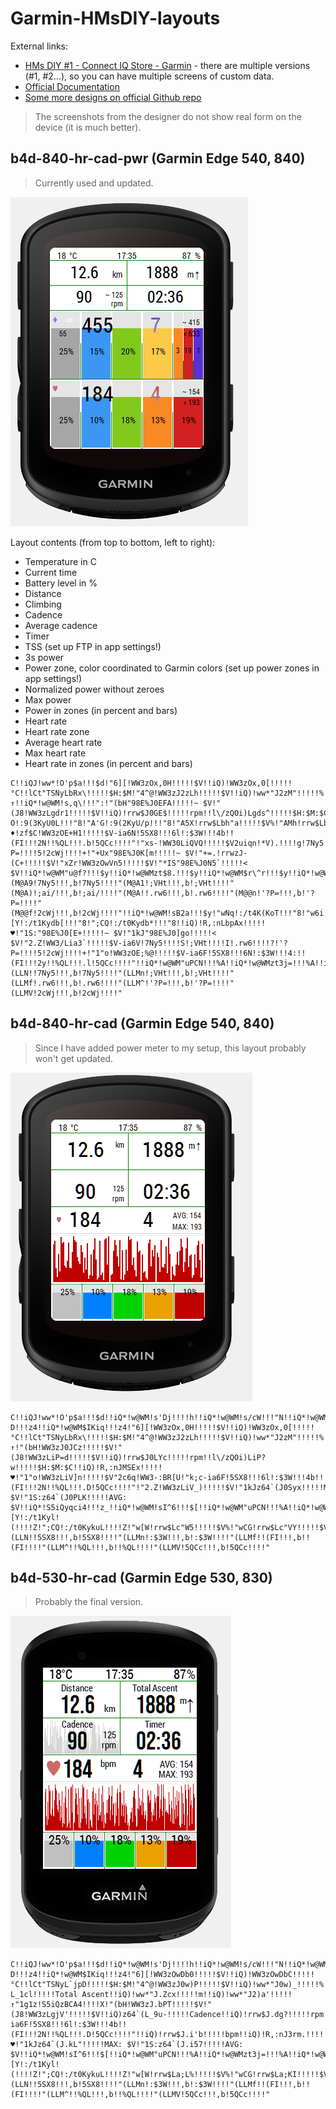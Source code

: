 # Garmin-HMsDIY-layouts



External links:
- [HMs DIY #1 - Connect IQ Store - Garmin](https://apps.garmin.com/en-US/apps/b0346b71-bf01-4070-96d6-3de66dcc8233) - there are multiple versions (#1, #2...), so you can have multiple screens of custom data.
- [Official Documentation](http://public.stattegg.info/HMs_DIY_GUIDANCE.pdf)
- [Some more designs on official Github repo](https://github.com/hundsmiachn/Garmin_HMsDIY)



> The screenshots from the designer do not show real form on the device (it is much better).


## b4d-840-hr-cad-pwr (Garmin Edge 540, 840)

> Currently used and updated.

![b4d-840-hr-cad-pwr](img/b4d-840-hr-cad-pwr.png)


Layout contents (from top to bottom, left to right):
- Temperature in C
- Current time
- Battery level in %
- Distance
- Climbing
- Cadence
- Average cadence
- Timer
- TSS (set up FTP in app settings!)
- 3s power
- Power zone, color coordinated to Garmin colors (set up power zones in app settings!)
- Normalized power without zeroes
- Max power
- Power in zones (in percent and bars)
- Heart rate
- Heart rate zone
- Average heart rate
- Max heart rate
- Heart rate in zones (in percent and bars)

```
C!!iQJ!ww*!O'p$a!!!$d!"6][!WW3zOx,0H!!!!!$V!!iQ)!WW3zOx,0[!!!!!°C!!lCt"TSNyLbRx\!!!!!$H:$M!"4^@!WW3zJ2zLh!!!!!$V!!iQ)!ww*"J2zM"!!!!!%!!iQ*!w@WM!s'8f!!!!g!!iQ*!w@WM$IKiq!!!"b!""dL!WW3zMI@WA!!!!!$V!!iQ)!WW3zJ2'`s!!!!!km!".H4!WW3zLg_Fg!!!!!$V!!iQ)!ww*"J2'b:!!!!!m!!iQ)!ww*"J2'bD!!!!!↑!!iQ*!w@WM!s,q\!!!":!"(bH"98E%J0EFA!!!!!~ $V!"(J8!WW3zLgdr1!!!!!$V!!iQ)!rrw$J0GE$!!!!!rpm!!l\/zQOi)Lgds^!!!!!$H:$M:$C!!iQ*!w@WM!s2UR!!!"b!"Bc"!:9(8JF[+c!!!"8!"BJo!:9(7JF[+S!!!"8!"B2g!:9(6JF[+C!!!"8!"Ao_!:9(5KyU1Y!!!"8!"AWW!:9(4KyU1(!!!"8!"A?O!:9(3KyU0L!!!"8!"A'G!:9(2KyU/p!!!"8!"A5X!rrw$Lbh"a!!!!!$V%!"AMh!rrw$Lbhz=!!!!!$V%!"Afz!rrw$Lbhzo!!!!!$V%!"B)3!rrw$Lbh$J!!!!!$V%!"BAC!WW3zLa+nZ!!!!!$V!"BYS!WW3zLa+nj!!!!!$V!"Bqc!WW3zLa+oy!!!!!$V!!iQ)!Jz_zLb`d/!!!!!♦!zf$C!WW3zOE+H1!!!!!$V-ia6N!5SX8!!!6l!:$3W!!!4b!!(FI!!!2N!!%QL!!!.b!5QCc!!!!"!"xs-!WW30LiQVQ!!!!!$V2uiqn!*V).!!!!g!7Ny5!!!!]!;VHt!!!!S!;ai/!!!!I!.rw6!!!!?!'?P=!!!!5!2cWj!!!!+!"+Ux"98E%J0K[m!!!!!~ $V!"+=.!rrwzJ-(C+!!!!!$V!"xZr!WW3zOwVn5!!!!!$V!"*IS"98E%J0N5`!!!!!< $V!!iQ*!w@WM"u@f?!!!$y!!iQ*!w@WMzt$8.!!!$y!!iQ*!w@WM$r\^r!!!$y!!iQ*!w@WM%q@0a!!!$y!!iQ*!w@WMy9FBI!!!$y!!iQ*!w@WMyTaKZ!!!$y(M@AA!*V).!!!,b!*V).!!!!"(M@A9!7Ny5!!!,b!7Ny5!!!!"(M@A1!;VHt!!!,b!;VHt!!!!"(M@A)!;ai/!!!,b!;ai/!!!!"(M@A!!.rw6!!!,b!.rw6!!!!"(M@@n!'?P=!!!,b!'?P=!!!!"(M@@f!2cWj!!!,b!2cWj!!!!"!!iQ*!w@WM!sB2a!!!$y!"wNq!:/t4K(KoT!!!"8!"w6i!:/t3Kydch!!!"8!";sa!:/t2Kydc7!!!"8!";[Y!:/t1Kydb[!!!"8!";CQ!:/t0Kydb*!!!"8!!iQ)!R,:nLbpAx!!!!!♥!"1S:"98E%J0[E+!!!!!~ $V!"1kJ"98E%J0]go!!!!!< $V!"2.Z!WW3/Lia3`!!!!!$V-ia6V!7Ny5!!!!S!;VHt!!!!I!.rw6!!!!?!'?P=!!!!5!2cWj!!!!+!"1"o!WW3zOE;%@!!!!!$V-ia6F!5SX8!!!6N!:$3W!!!4:!!(FI!!!2y!!%QL!!!.l!5QCc!!!!"!!iQ*!w@WM"uPCN!!!%A!!iQ*!w@WMzt3j=!!!%A!!iQ*!w@WM$rlw,!!!%A!!iQ*!w@WM%qObp!!!%A!"w[W!rrw$Lc"W5!!!!!$V%!"wCG!rrw$Lc"VY!!!!!$V%!"w+7!rrw$Lc"V)!!!!!$V%!";h'!rrw$Lc"UL!!!!!$V%!";Ol!rrw$Lc"Tp!!!!!$V%(LLN!!7Ny5!!!,b!7Ny5!!!!"(LLMn!;VHt!!!,b!;VHt!!!!"(LLMf!.rw6!!!,b!.rw6!!!!"(LLM^!'?P=!!!,b!'?P=!!!!"(LLMV!2cWj!!!,b!2cWj!!!!"
```

## b4d-840-hr-cad (Garmin Edge 540, 840)

> Since I have added power meter to my setup, this layout probably won't get updated. 

![b4d-840-hr-cad](img/b4d-840-hr-cad.png)

```
C!!iQJ!ww*!O'p$a!!!$d!!iQ*!w@WM!s'Dj!!!!h!!iQ*!w@WM!s/cW!!!"N!!iQ*!w@WM!s8-D!!!z4!!iQ*!w@WM$IKiq!!!z4!"6][!WW3zOx,0H!!!!!$V!!iQ)!WW3zOx,0[!!!!!°C!!lCt"TSNyLbRx\!!!!!$H:$M!"4^@!WW3zJ2zLh!!!!!$V!!iQ)!ww*"J2zM"!!!!!%!""dL!WW3zMK(%Y!!!!!$V!!iQ)!WW3zJ0@I_!!!!!km!".H4!WW3zLiFj*!!!!!$V!!iQ)!ww*"J2'V6!!!!!m!!iQ)!ww*"J2'V@!!!!!↑!"(bH!WW3zJ0JCz!!!!!$V!"(J8!WW3zLiP=d!!!!!$V!!iQ)!rrw$J0LYc!!!!!rpm!!l\/zQOi)LiP?w!!!!!$H:$M:$C!!iQ)!R,:nJMSEx!!!!!♥!"1"o!WW3zLiV]n!!!!!$V"2c6q!WW3-:BR[U!"k;c-ia6F!5SX8!!!6l!:$3W!!!4b!!(FI!!!2N!!%QL!!!.D!5QCc!!!!"!"2.Z!WW3zLiV_)!!!!!$V!"1kJz64`(J0Syx!!!!!MAX: $V!"1S:z64`(J0PLK!!!!!AVG: $V!!iQ*!S5iQyqci4!!!z_!!iQ*!w@WM!sI^6!!!$[!!iQ*!w@WM"uPCN!!!%A!!iQ*!w@WMzt3j=!!!%A!!iQ*!w@WM$rlw,!!!%A!!iQ*!w@WM%qObp!!!%A!"wNq!:/t4K(S.!!!!!Z!"w6i!:/t3Kyl"5!!!!Z!";sa!:/t2Kyl!Y!!!!Z!";[Y!:/t1Kyl!(!!!!Z!";CQ!:/t0KykuL!!!!Z!"w[W!rrw$Lc"W5!!!!!$V%!"wCG!rrw$Lc"VY!!!!!$V%!"w+7!rrw$Lc"V)!!!!!$V%!";h'!rrw$Lc"UL!!!!!$V%!";Ol!rrw$Lc"Tp!!!!!$V%(LLN!!5SX8!!!,b!5SX8!!!!"(LLMn!:$3W!!!,b!:$3W!!!!"(LLMf!!(FI!!!,b!!(FI!!!!"(LLM^!!%QL!!!,b!!%QL!!!!"(LLMV!5QCc!!!,b!5QCc!!!!"
```

## b4d-530-hr-cad (Garmin Edge 530, 830)

> Probably the final version.

![b4d-530-hr-cad-pwr](img/b4d-530-hr-cad.png)

```
C!!iQJ!ww*!O'p$a!!!$d!!iQ*!w@WM!s'Dj!!!!h!!iQ*!w@WM!s/cW!!!"N!!iQ*!w@WM!s8-D!!!z4!!iQ*!w@WM$IKiq!!!z4!"6][!WW3zOwDb0!!!!!$V!!iQ)!WW3zOwDbC!!!!!°C!!lCt"TSNyL`jpD!!!!!$H:$M!"4^@!WW3zJ0w)P!!!!!$V!!iQ)!ww*"J0w)_!!!!!%!""dL!WW3zMICU@!!!!!$V!!iQ)zQOi)L_1bD!!!!!Distance!!iQ)!WW3zJ.\TV!!!!!km!".H4!WW3zLgbDf!!!!!$V!!iQ)$ig8-L_1cl!!!!!Total Ascent!!iQ)!ww*"J.Zcx!!!!!m!!iQ)!ww*"J2)a'!!!!!↑"1g1z!S5iQzBCA4!!!!X!"(bH!WW3zJ.bPT!!!!!$V!"(J8!WW3zLgjV'!!!!!$V!!iQ)z64`(L_9u-!!!!!Cadence!!iQ)!rrw$J.dg?!!!!!rpm!!l\/"TSNyLgjWT!!!!!$H:$M!!iQ)"TSNyL_:!U!!!!!Timer!"1"o!WW3zLgq!1!!!!!$V!"2.Z!WW3zz\+Fg!!!!!$V!!iQ*!S5iQyqci4!!!z_zD4.5!ww*,:BR[U!"k;c-ia6F!5SX8!!!6l!:$3W!!!4b!!(FI!!!2N!!%QL!!!.D!5QCc!!!!"!!iQ)!rrw$J.i'b!!!!!bpm!!iQ)!R,:nJ3rm.!!!!!♥!"1kJz64`(J.kL"!!!!!MAX: $V!"1S:z64`(J.i57!!!!!AVG: $V!!iQ*!w@WM!sI^6!!!$[!!iQ*!w@WM"uPCN!!!%A!!iQ*!w@WMzt3j=!!!%A!!iQ*!w@WM$rlw,!!!%A!!iQ*!w@WM%qObp!!!%A!"wNq!:/t4K(S.!!!!!Z!"w6i!:/t3Kyl"5!!!!Z!";sa!:/t2Kyl!Y!!!!Z!";[Y!:/t1Kyl!(!!!!Z!";CQ!:/t0KykuL!!!!Z!"w[W!rrw$La;L%!!!!!$V%!"wCG!rrw$La;KI!!!!!$V%!"w+7!rrw$La;Jn!!!!!$V%!";h'!rrw$La;Jw!!!!!$V%!";Ol!rrw$La;I`!!!!!$V%(LLN!!5SX8!!!,b!5SX8!!!!"(LLMn!:$3W!!!,b!:$3W!!!!"(LLMf!!(FI!!!,b!!(FI!!!!"(LLM^!!%QL!!!,b!!%QL!!!!"(LLMV!5QCc!!!,b!5QCc!!!!"
```


